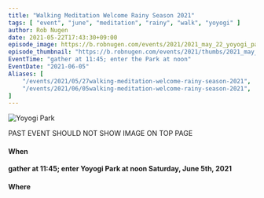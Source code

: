 ```yaml
---
title: "Walking Meditation Welcome Rainy Season 2021"
tags: [ "event", "june", "meditation", "rainy", "walk", "yoyogi" ]
author: Rob Nugen
date: 2021-05-22T17:43:30+09:00
episode_image: https://b.robnugen.com/events/2021/2021_may_22_yoyogi_park.jpeg
episode_thumbnail: "https://b.robnugen.com/events/2021/thumbs/2021_may_22_yoyogi_park.jpeg"
EventTime: "gather at 11:45; enter the Park at noon"
EventDate: "2021-06-05"
Aliases: [
    "/events/2021/05/27walking-meditation-welcome-rainy-season-2021",
    "/events/2021/06/05walking-meditation-welcome-rainy-season-2021",
]
---
```


<img
src="//b.robnugen.com/events/2021/2021_may_22_yoyogi_park.jpeg"
alt="Yoyogi Park"
class="title" />

PAST EVENT SHOULD NOT SHOW IMAGE ON TOP PAGE

#### When

**gather at 11:45; enter Yoyogi Park at noon Saturday, June 5th, 2021**

#### Where
